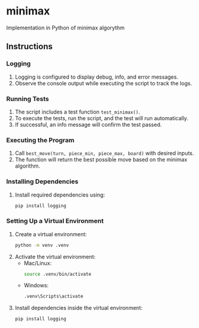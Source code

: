 # minimax
Implementation in Python of minimax algorythm

## Instructions

### Logging
1. Logging is configured to display debug, info, and error messages.
2. Observe the console output while executing the script to track the logs.

### Running Tests
1. The script includes a test function `test_minimax()`.
2. To execute the tests, run the script, and the test will run automatically.
3. If successful, an info message will confirm the test passed.

### Executing the Program
1. Call `best_move(turn, piece_min, piece_max, board)` with desired inputs.
2. The function will return the best possible move based on the minimax algorithm.

### Installing Dependencies
1. Install required dependencies using:
   ```sh
   pip install logging
   ```

### Setting Up a Virtual Environment
1. Create a virtual environment:
   ```sh
   python -m venv .venv
   ```
2. Activate the virtual environment:
   - Mac/Linux:
     ```sh
     source .venv/bin/activate
     ```
   - Windows:
     ```sh
     .venv\Scripts\activate
     ```
3. Install dependencies inside the virtual environment:
   ```sh
   pip install logging
   ```

